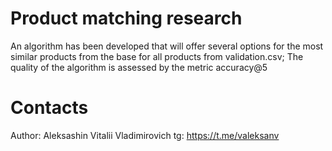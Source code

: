 # Product matching research
An algorithm has been developed that will offer several options for the most similar products from the base for all products from validation.csv;  The quality of the algorithm is assessed by the metric accuracy@5

# Contacts
Author: Aleksashin Vitalii Vladimirovich
tg: https://t.me/valeksanv


